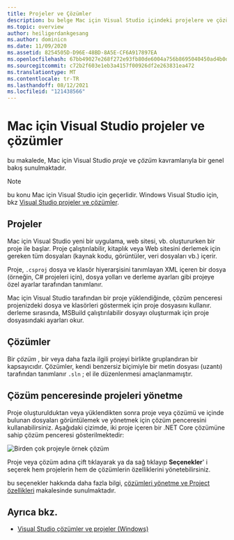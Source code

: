 ```yaml
---
title: Projeler ve Çözümler
description: bu belge Mac için Visual Studio içindeki projelere ve çözümlere genel bir bakış sağlar.
ms.topic: overview
author: heiligerdankgesang
ms.author: dominicn
ms.date: 11/09/2020
ms.assetid: 8254505D-D96E-48BD-8A5E-CF6A917897EA
ms.openlocfilehash: 67bb49027e268f272e93fb80de6004a756b8695040450ad4b0d1c2b86912ca29
ms.sourcegitcommit: c72b2f603e1eb3a4157f00926df2e263831ea472
ms.translationtype: MT
ms.contentlocale: tr-TR
ms.lasthandoff: 08/12/2021
ms.locfileid: "121438566"
---
```

# <a name="projects-and-solutions-in-visual-studio-for-mac"></a>Mac için Visual Studio projeler ve çözümler

bu makalede, Mac için Visual Studio *proje* ve *çözüm* kavramlarıyla bir genel bakış sunulmaktadır.

> [!NOTE] 
> bu konu Mac için Visual Studio için geçerlidir. Windows Visual Studio için, bkz [Visual Studio projeler ve çözümler](/visualstudio/ide/solutions-and-projects-in-visual-studio).

## <a name="projects"></a>Projeler

Mac için Visual Studio yeni bir uygulama, web sitesi, vb. oluştururken bir proje ile başlar. Proje çalıştırılabilir, kitaplık veya Web sitesini derlemek için gereken tüm dosyaları (kaynak kodu, görüntüler, veri dosyaları vb.) içerir.

Proje, `.csproj` dosya ve klasör hiyerarşisini tanımlayan XML içeren bir dosya (örneğin, C# projeleri için), dosya yolları ve derleme ayarları gibi projeye özel ayarlar tarafından tanımlanır.

Mac için Visual Studio tarafından bir proje yüklendiğinde, çözüm penceresi projenizdeki dosya ve klasörleri göstermek için proje dosyasını kullanır. derleme sırasında, MSBuild çalıştırılabilir dosyayı oluşturmak için proje dosyasındaki ayarları okur.

## <a name="solutions"></a>Çözümler

Bir *çözüm* , bir veya daha fazla ilgili projeyi birlikte gruplandıran bir kapsayıcıdır. Çözümler, kendi benzersiz biçimiyle bir metin dosyası (uzantı) tarafından tanımlanır `.sln` ; el ile düzenlenmesi amaçlanmamıştır.

## <a name="managing-projects-in-the-solution-window"></a>Çözüm penceresinde projeleri yönetme

Proje oluşturulduktan veya yüklendikten sonra proje veya çözümü ve içinde bulunan dosyaları görüntülemek ve yönetmek için çözüm penceresini kullanabilirsiniz. Aşağıdaki çizimde, iki proje içeren bir .NET Core çözümüne sahip çözüm penceresi gösterilmektedir:

![Birden çok projeyle örnek çözüm](media/solution-example.png)

Proje veya çözüm adına çift tıklayarak ya da sağ tıklayıp **Seçenekler**' i seçerek hem projelerin hem de çözümlerin özelliklerini yönetebilirsiniz.

bu seçenekler hakkında daha fazla bilgi, [çözümleri yönetme ve Project özellikleri](managing-solutions-and-project-properties.md) makalesinde sunulmaktadır.

## <a name="see-also"></a>Ayrıca bkz.

- [Visual Studio çözümler ve projeler (Windows)](/visualstudio/ide/solutions-and-projects-in-visual-studio)
